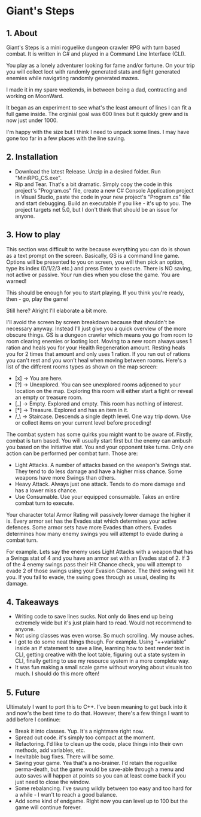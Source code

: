# Giant's Steps


## 1. About

Giant's Steps is a mini roguelike dungeon crawler RPG with turn based combat. It is written in C# and played
in a Command Line Interface (CLI).

You play as a lonely adventurer looking for fame and/or fortune. On your trip you will collect loot
with randomly generated stats and fight generated enemies while navigating randomly generated mazes.

I made it in my spare weekends, in between being a dad, contracting and working on MoonWard.

It began as an experiment to see what's the least amount of lines I can fit a full game inside.
The orginial goal was 600 lines but it quickly grew and is now just under 1000.

I'm happy with the size but I think I need to unpack some lines.
I may have gone too far in a few places with the line saving.


## 2. Installation

- Download the latest Release. Unzip in a desired folder. Run "MiniRPG_CS.exe".
- Rip and Tear. That's a bit dramatic. Simply copy the code in this project's "Program.cs" file, create a new
C# Console Application project in Visual Studio, paste the code in your new project's "Program.cs" file
and start debugging. Build an executable if you like - it's up to you. The project targets net 5.0,
but I don't think that should be an issue for anyone.


## 3. How to play

This section was difficult to write because everything you can do is shown as a text prompt on
the screen. Basically, GS is a command line game. Options will be presented to you on screen, you
will then pick an option, type its index (0/1/2/3 etc.) and press Enter to execute. There is NO saving,
not active or passive. Your run dies when you close the game. You are warned!

This should be enough for you to start playing. If you think you're ready, then - go, play the game!

Still here? Alright I'll elaborate a bit more.

I'll avoid the screen by screen breakdown because that shouldn't be necessary anyway. Instead I'll
just give you a quick overview of the more obscure things. GS is a dungeon crawler which means you
go from room to room clearing enemies or looting loot. Moving to a new room always uses 1 ration and heals
you for your Health Regeneration amount. Resting heals you for 2 times that amount and only uses 1 ration.
If you run out of rations you can't rest and you won't heal when moving between rooms. Here's a list of
the different rooms types as shown on the map screen:

- <div>[x] -> You are here.</div>
- \[?] -> Unexplored. You can see unexplored rooms adjcened to your location on the map. Exploring this
room will either start a fight or reveal an empty or treasure room.
- \[_] -> Empty. Explored and empty. This room has nothing of interest.
- \[*] -> Treasure. Explored and has an item in it.
- /_\\ -> Staircase. Descends a single depth level. One way trip down. Use or collect items on your
current level before proceding!

The combat system has some quirks you might want to be aware of. Firstly, combat is turn based. You will
usually start first but the enemy can ambush you based on the Initiative stat. You and your opponent take
turns. Only one action can be performed per combat turn. Those are:

- Light Attacks. A number of attacks based on the weapon's Swings stat. They tend to do less damage and
have a higher miss chance. Some weapons have more Swings than others.
- Heavy Attack. Always just one attack. Tends to do more damage and has a lower miss chance.
- Use Consumable. Use your equipped consumable. Takes an entire combat turn to execute.

Your character total Armor Rating will passively lower damage the higher it is. Every armor set has the
Evades stat which determines your active defences. Some armor sets have more Evades than others. Evades
determines how many enemy swings you will attempt to evade during a combat turn.

For example. Lets say the enemy uses Light Attacks with a weapon that has a Swings stat of 4 and you
have an armor set with an Evades stat of 2. If 3 of the 4 enemy swings pass their Hit Chance check, you
will attempt to evade 2 of those swings using your Evasion Chance. The third swing will hit you. If
you fail to evade, the swing goes through as usual, dealing its damage.


## 4. Takeaways

- Writing code to save lines sucks. Not only do lines end up being extremely wide but it's just plain
hard to read. Would not recommend to anyone.
- Not using classes was even worse. So much scrolling. My mouse aches.
- I got to do some neat things though. For example. Using "++variable" inside an if statement to save a line,
learning how to best render text in CLI, getting creative with the loot table, figuring out a state
system in CLI, finally getting to use my resource system in a more complete way.
- It was fun making a small scale game without worying about visuals too much. I should do this more often!


## 5. Future
Ultimately I want to port this to C++. I've been meaning to get back into it and now's the best time to do that.
However, there's a few things I want to add before I continue:

- Break it into classes. Yup. It's a nightmare right now.
- Spread out code. it's simply too compact at the moment.
- Refactoring. I'd like to clean up the code, place things into their own methods, add variables, etc.
- Inevitable bug fixes. There will be some.
- Saving your game. Yea that's a no-brainer. I'd retain the roguelike perma-death, but the game would be
save-able through a menu and auto saves will happen at points so you can at least come back if you just
need to close the window.
- Some rebalancing. I've swung wildly between too easy and too hard for a while - I wan't to reach a good balance.
- Add some kind of endgame. Right now you can level up to 100 but the game will continue forever.